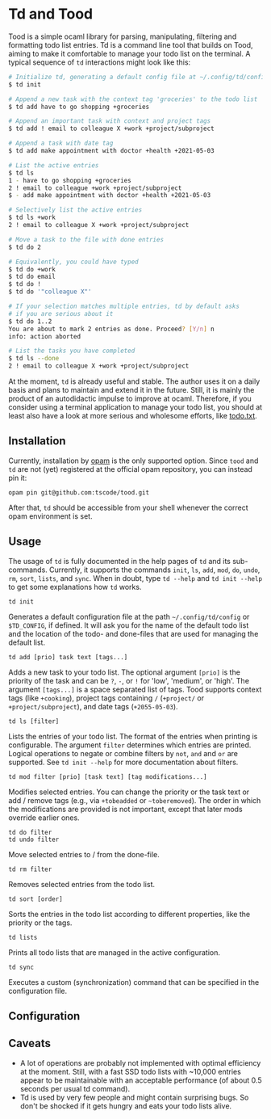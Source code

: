 # Td and Tood

Tood is a simple ocaml library for parsing, manipulating, filtering and
formatting todo list entries. Td is a command line tool that builds on Tood,
aiming to make it comfortable to manage your todo list on the terminal.
A typical sequence of `td` interactions might look like this:

```bash
# Initialize td, generating a default config file at ~/.config/td/config
$ td init

# Append a new task with the context tag 'groceries' to the todo list
$ td add have to go shopping +groceries 

# Append an important task with context and project tags
$ td add ! email to colleague X +work +project/subproject

# Append a task with date tag
$ td add make appointment with doctor +health +2021-05-03

# List the active entries
$ td ls
1 - have to go shopping +groceries
2 ! email to colleague +work +project/subproject
$ - add make appointment with doctor +health +2021-05-03

# Selectively list the active entries
$ td ls +work
2 ! email to colleague X +work +project/subproject

# Move a task to the file with done entries
$ td do 2

# Equivalently, you could have typed
$ td do +work
$ td do email
$ td do !
$ td do '"colleague X"'

# If your selection matches multiple entries, td by default asks
# if you are serious about it
$ td do 1..2
You are about to mark 2 entries as done. Proceed? [Y/n] n
info: action aborted

# List the tasks you have completed
$ td ls --done
2 ! email to colleague X +work +project/subproject
```

At the moment, `td` is already useful and stable. The author uses it on a daily
basis and plans to maintain and extend it in the future. Still, it is mainly the
product of an autodidactic impulse to improve at ocaml.
Therefore, if you consider using a terminal application to manage your todo
list, you should at least also have a look at more serious and wholesome
efforts, like [todo.txt](http://todotxt.org/).

## Installation
Currently, installation by [opam](https://opam.ocaml.org/) is the only supported
option. Since `tood` and `td` are not (yet) registered at the official opam
repository, you can instead pin it:
```
opam pin git@github.com:tscode/tood.git
```
After that, `td` should be accessible from your shell whenever the correct opam
environment is set.

## Usage
The usage of `td` is fully documented in the help pages of `td` and its
sub-commands. Currently, it supports the commands `init`, `ls`, `add`, `mod`,
`do`, `undo`, `rm`, `sort`, `lists`, and `sync`. When in doubt, type
`td --help` and `td init --help` to get some explanations how `td` works.

```
td init
```
Generates a default configuration file at the path `~/.config/td/config` or
`$TD_CONFIG`, if defined. It will ask you for the name of the default todo list
and the location of the todo- and done-files that are used for managing the
default list.

```
td add [prio] task text [tags...]
```
Adds a new task to your todo list. The optional argument `[prio]` is
the priority of the task and can be `?`, `-`, or `!` for 'low', 'medium', or
'high'. The argument `[tags...]` is a space separated list of tags. Tood
supports context tags (like `+cooking`), project tags containing `/`
(`+project/` or `+project/subproject`), and date tags (`+2055-05-03`).

```
td ls [filter]
```
Lists the entries of your todo list. The format of the entries when printing is
configurable. The argument `filter` determines which entries are printed.
Logical operations to negate or combine filters by `not`, `and` and `or` are
supported. See `td init --help` for more documentation about filters.

```
td mod filter [prio] [task text] [tag modifications...]
```
Modifies selected entries. You can change the priority or the task text or add
/ remove tags (e.g., via `+tobeadded` or `~toberemoved`). The order in which the
modifications are provided is not important, except that later mods override
earlier ones.

```
td do filter
td undo filter
```
Move selected entries to / from the done-file.

```
td rm filter
```
Removes selected entries from the todo list.

```
td sort [order]
```
Sorts the entries in the todo list according to different properties, like the
priority or the tags.

```
td lists
```
Prints all todo lists that are managed in the active configuration.

```
td sync
```
Executes a custom (synchronization) command that can be specified in the
configuration file.

## Configuration

## Caveats
* A lot of operations are probably not implemented with optimal efficiency at
  the moment. Still, with a fast SSD todo lists with ~10,000 entries appear to
  be maintainable with an acceptable performance (of about 0.5 seconds per usual
  td command).
* Td is used by very few people and might contain surprising bugs. So don't be
  shocked if it gets hungry and eats your todo lists alive.

